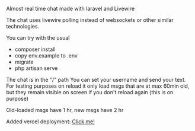 Almost real time chat made with laravel and Livewire

The chat uses livewire polling instead of websockets or other similar technologies.

You can try with the usual 
- composer install
- copy env.example to .env
- migrate
- php artisan serve 

The chat is in the "/" path
You can set your username and send your text. 
For testing purposes on reload it only load msgs that are at max 60min old, but they remain visible on screen if you don't reload again (this is on purpose)

Old-loaded msgs have 1 hr, new msgs have 2 hr

Added vercel deployment: [Click me!](https://livechat-delta.vercel.app)
